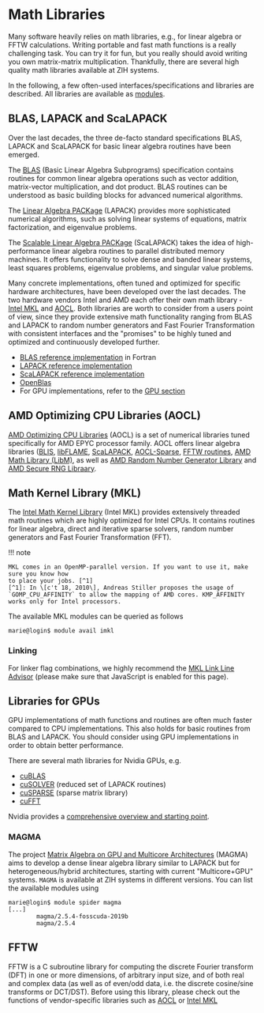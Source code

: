 # Math Libraries

Many software heavily relies on math libraries, e.g., for linear algebra or FFTW calculations.
Writing portable and fast math functions is a really challenging task. You can try it for fun, but you
really should avoid writing you own matrix-matrix multiplication. Thankfully, there are several
high quality math libraries available at ZIH systems.

In the following, a few often-used interfaces/specifications and libraries are described. All
libraries are available as [modules](modules.md).

## BLAS, LAPACK and ScaLAPACK

Over the last decades, the three de-facto standard specifications BLAS, LAPACK and ScaLAPACK for
basic linear algebra routines have been emerged.

The [BLAS](https://www.netlib.org/blas/) (Basic Linear Algebra Subprograms) specification contains routines
for common linear algebra operations such as vector addition, matrix-vector multiplication, and dot
product. BLAS routines can be understood as basic building blocks for advanced numerical algorithms.

The [Linear Algebra PACKage](https://www.netlib.org/lapack/) (LAPACK) provides more
sophisticated numerical algorithms, such as solving linear systems of equations, matrix
factorization, and eigenvalue problems.

<!--With [libFlame](#amd-optimizing-cpu-libraries-aocl) and [MKL](#math-kernel-library-mkl) there are-->
<!--two highly optimised LAPACK implementations aiming for AMD and Intel architecture, respectively.-->

The [Scalable Linear Algebra PACKage](https://www.netlib.org/scalapack) (ScaLAPACK) takes the
idea of high-performance linear algebra routines to parallel distributed memory machines. It offers
functionality to solve dense and banded linear systems, least squares problems, eigenvalue
problems, and singular value problems.

<!--There is also an [optimized implementation](https://developer.amd.com/amd-aocl/scalapack/) addressing-->
<!--AMD architectures.-->

Many concrete implementations, often tuned and optimized for specific hardware architectures, have
been developed over the last decades. The two hardware vendors Intel and AMD each offer their own math
library - [Intel MKL](#math-kernel-library-mkl) and [AOCL](#amd-optimizing-cpu-libraries-aocl).
Both libraries are worth to consider from a users point of view, since they provide extensive math
functionality ranging from BLAS and LAPACK to random number generators and Fast Fourier
Transformation with consistent interfaces and the "promises" to be highly tuned and optimized and
continuously developed further.

- [BLAS reference implementation](https://www.netlib.org/blas/) in Fortran
- [LAPACK reference implementation](https://www.netlib.org/lapack/)
- [ScaLAPACK reference implementation](https://www.netlib.org/scalapack/)
- [OpenBlas](http://www.openblas.net)
- For GPU implementations, refer to the [GPU section](#libraries-for-gpus)

## AMD Optimizing CPU Libraries (AOCL)

[AMD Optimizing CPU Libraries](https://developer.amd.com/amd-aocl/) (AOCL) is a set of numerical
libraries tuned specifically for AMD EPYC processor family. AOCL offers linear algebra libraries
([BLIS](https://developer.amd.com/amd-cpu-libraries/blas-library/),
 [libFLAME](https://developer.amd.com/amd-cpu-libraries/blas-library/#libflame),
 [ScaLAPACK](https://developer.amd.com/amd-aocl/scalapack/),
 [AOCL-Sparse](https://developer.amd.com/amd-aocl/aocl-sparse/),
 [FFTW routines](https://developer.amd.com/amd-aocl/fftw/),
 [AMD Math Library (LibM)](https://developer.amd.com/amd-cpu-libraries/amd-math-library-libm/),
 as well as
 [AMD Random Number Generator Library](https://developer.amd.com/amd-cpu-libraries/rng-library/)
 and
 [AMD Secure RNG Libraary](https://developer.amd.com/amd-cpu-libraries/rng-library/#securerng).

## Math Kernel Library (MKL)

The
[Intel Math Kernel Library](https://software.intel.com/content/www/us/en/develop/documentation/get-started-with-mkl-for-dpcpp/top.html)
(Intel MKL) provides extensively threaded math routines which are highly optimized for Intel CPUs.
It contains routines for linear algebra, direct and iterative sparse solvers, random number
generators and Fast Fourier Transformation (FFT).

!!! note

    MKL comes in an OpenMP-parallel version. If you want to use it, make sure you know how
    to place your jobs. [^1]
    [^1]: In \[c't 18, 2010\], Andreas Stiller proposes the usage of
    `GOMP_CPU_AFFINITY` to allow the mapping of AMD cores. KMP_AFFINITY works only for Intel processors.

The available MKL modules can be queried as follows

```console
marie@login$ module avail imkl
```

### Linking

For linker flag combinations, we highly recommend the
[MKL Link Line Advisor](http://software.intel.com/en-us/articles/intel-mkl-link-line-advisor/)
(please make sure that JavaScript is enabled for this page).

## Libraries for GPUs

GPU implementations of math functions and routines are often much faster compared to CPU
implementations. This also holds for basic routines from BLAS and LAPACK. You should consider using
GPU implementations in order to obtain better performance.

There are several math libraries for Nvidia GPUs, e.g.

- [cuBLAS](https://docs.nvidia.com/cuda/cublas/index.html)
- [cuSOLVER](https://developer.nvidia.com/cusolver) (reduced set of LAPACK routines)
- [cuSPARSE](https://developer.nvidia.com/cusparse) (sparse matrix library)
- [cuFFT](https://developer.nvidia.com/cufft)

Nvidia provides a
[comprehensive overview and starting point](https://developer.nvidia.com/gpu-accelerated-libraries#linear-algebra).

### MAGMA

The project [Matrix Algebra on GPU and Multicore Architectures](http://icl.cs.utk.edu/magma/) (MAGMA)
aims to develop a dense linear algebra library similar to LAPACK but for heterogeneous/hybrid
architectures, starting with current "Multicore+GPU" systems. `MAGMA` is available at ZIH systems in
different versions. You can list the available modules using

```console
marie@login$ module spider magma
[...]
        magma/2.5.4-fosscuda-2019b
        magma/2.5.4
```

## FFTW

FFTW is a C subroutine library for computing the discrete Fourier transform (DFT) in one or more
dimensions, of arbitrary input size, and of both real and complex data (as well as of even/odd data,
i.e. the discrete cosine/sine transforms or DCT/DST). Before using this library, please check out
the functions of vendor-specific libraries such as [AOCL](#amd-optimizing-cpu-libraries-aocl)
or [Intel MKL](#math-kernel-library-mkl)
